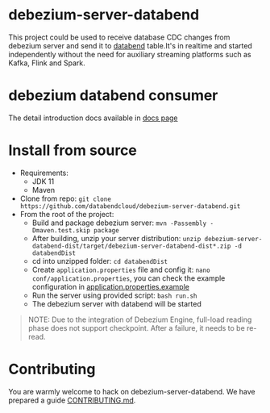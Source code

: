 # debezium-server-databend
This project could be used to receive database CDC changes from debezium server and send it to [databend](https://github.com/datafuselabs/databend) table.It's in realtime and  started independently without the need for auxiliary streaming platforms such as Kafka, Flink and Spark. 

# debezium databend consumer
The detail introduction docs available in [docs page](./docs/docs.md)

# Install from source

- Requirements:
    - JDK 11
    - Maven
- Clone from repo: `git clone https://github.com/databendcloud/debezium-server-databend.git`
- From the root of the project:
    - Build and package debezium server: `mvn -Passembly -Dmaven.test.skip package`
    - After building, unzip your server
      distribution: `unzip debezium-server-databend-dist/target/debezium-server-databend-dist*.zip -d databendDist`
    - cd into unzipped folder: `cd databendDist`
    - Create `application.properties` file and config it: `nano conf/application.properties`, you can check the example
      configuration
      in [application.properties.example](debezium-server-databend-sink/src/main/resources/conf/application.properties.example)
    - Run the server using provided script: `bash run.sh`
    - The debezium server with databend will be started
> NOTE: Due to the integration of Debezium Engine, full-load reading phase does not support checkpoint. After a failure, it needs to be re-read.

# Contributing

You are warmly welcome to hack on debezium-server-databend. We have prepared a guide [CONTRIBUTING.md](./CONTRIBUTING.md).
